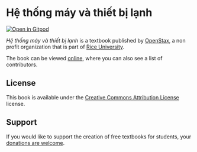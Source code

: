 # Hệ thống máy và thiết bị lạnh

[![Open in Gitpod](https://gitpod.io/button/open-in-gitpod.svg)](https://gitpod.io/from-referrer/)

_Hệ thống máy và thiết bị lạnh_ is a textbook published by [OpenStax](https://openstax.org/), a non profit organization that is part of [Rice University](https://www.rice.edu/).

The book can be viewed [online](https://github.com/cnx-user-books/cnxbook-he-thong-may-va-thiet-bi-lanh/releases/latest), where you can also see a list of contributors.

## License
This book is available under the [Creative Commons Attribution License](./LICENSE) license.

## Support
If you would like to support the creation of free textbooks for students, your [donations are welcome](https://riceconnect.rice.edu/donation/support-openstax-banner).
